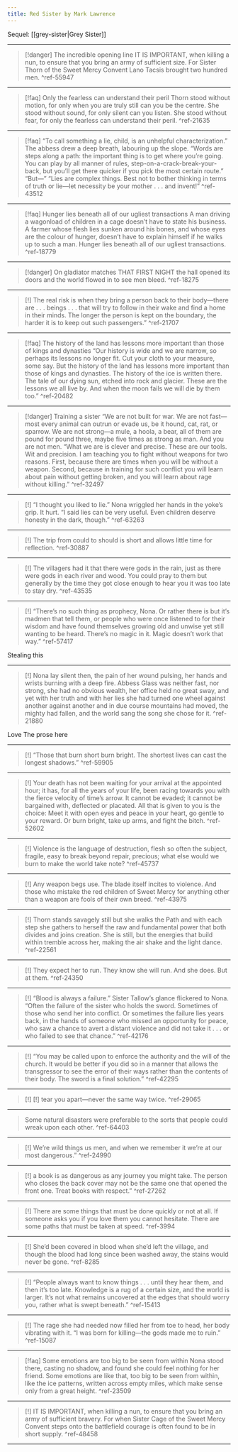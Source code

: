 ```yaml
---
title: Red Sister by Mark Lawrence
---
```

Sequel: [[grey-sister|Grey Sister]]

---
>[!danger] The incredible opening line 
>IT IS IMPORTANT, when killing a nun, to ensure that you bring an army of sufficient size. For Sister Thorn of the Sweet Mercy Convent Lano Tacsis brought two hundred men. ^ref-55947

---
>[!faq] Only the fearless can understand their peril
>Thorn stood without motion, for only when you are truly still can you be the centre. She stood without sound, for only silent can you listen. She stood without fear, for only the fearless can understand their peril. ^ref-21635

---
>[!faq] 
>“To call something a lie, child, is an unhelpful characterization.” The abbess drew a deep breath, labouring up the slope. “Words are steps along a path: the important thing is to get where you’re going. You can play by all manner of rules, step-on-a-crack-break-your-back, but you’ll get there quicker if you pick the most certain route.” “But—” “Lies are complex things. Best not to bother thinking in terms of truth or lie—let necessity be your mother . . . and invent!” ^ref-43512

---
>[!faq] Hunger lies beneath all of our ugliest transactions
>A man driving a wagonload of children in a cage doesn’t have to state his business. A farmer whose flesh lies sunken around his bones, and whose eyes are the colour of hunger, doesn’t have to explain himself if he walks up to such a man. Hunger lies beneath all of our ugliest transactions. ^ref-18779

---
>[!danger] On gladiator matches
>THAT FIRST NIGHT the hall opened its doors and the world flowed in to see men bleed. ^ref-18275

---
>[!]
>The real risk is when they bring a person back to their body—there are . . . beings . . . that will try to follow in their wake and find a home in their minds. The longer the person is kept on the boundary, the harder it is to keep out such passengers.” ^ref-21707

---
>[!faq] The history of the land has lessons more important than those of kings and dynasties
>“Our history is wide and we are narrow, so perhaps its lessons no longer fit. Cut your cloth to your measure, some say. But the history of the land has lessons more important than those of kings and dynasties. The history of the ice is written there. The tale of our dying sun, etched into rock and glacier. These are the lessons we all live by. And when the moon fails we will die by them too.” ^ref-20482

---
>[!danger] Training a sister
>“We are not built for war. We are not fast—most every animal can outrun or evade us, be it hound, cat, rat, or sparrow. We are not strong—a mule, a hoola, a bear, all of them are pound for pound three, maybe five times as strong as man. And you are not men. “What we are is clever and precise. These are our tools. Wit and precision. I am teaching you to fight without weapons for two reasons. First, because there are times when you will be without a weapon. Second, because in training for such conflict you will learn about pain without getting broken, and you will learn about rage without killing.” ^ref-32497

---
>[!]
>“I thought you liked to lie.” Nona wriggled her hands in the yoke’s grip. It hurt. “I said lies can be very useful. Even children deserve honesty in the dark, though.” ^ref-63263

---
>[!]
>The trip from could to should is short and allows little time for reflection. ^ref-30887

---
>[!]
>The villagers had it that there were gods in the rain, just as there were gods in each river and wood. You could pray to them but generally by the time they got close enough to hear you it was too late to stay dry. ^ref-43535

---

>[!]
>“There’s no such thing as prophecy, Nona. Or rather there is but it’s madmen that tell them, or people who were once listened to for their wisdom and have found themselves growing old and unwise yet still wanting to be heard. There’s no magic in it. Magic doesn’t work that way.” ^ref-57417

Stealing this

---
>[!]
>Nona lay silent then, the pain of her wound pulsing, her hands and wrists burning with a deep fire. Abbess Glass was neither fast, nor strong, she had no obvious wealth, her office held no great sway, and yet with her truth and with her lies she had turned one wheel against another against another and in due course mountains had moved, the mighty had fallen, and the world sang the song she chose for it. ^ref-21880

Love The prose here

---
>[!]
>“Those that burn short burn bright. The shortest lives can cast the longest shadows.” ^ref-59905

---
>[!]
>Your death has not been waiting for your arrival at the appointed hour; it has, for all the years of your life, been racing towards you with the fierce velocity of time’s arrow. It cannot be evaded; it cannot be bargained with, deflected or placated. All that is given to you is the choice: Meet it with open eyes and peace in your heart, go gentle to your reward. Or burn bright, take up arms, and fight the bitch. ^ref-52602

---
>[!]
>Violence is the language of destruction, flesh so often the subject, fragile, easy to break beyond repair, precious; what else would we burn to make the world take note? ^ref-45737

---
>[!]
>Any weapon begs use. The blade itself incites to violence. And those who mistake the red children of Sweet Mercy for anything other than a weapon are fools of their own breed. ^ref-43975

---
>[!]
>Thorn stands savagely still but she walks the Path and with each step she gathers to herself the raw and fundamental power that both divides and joins creation. She is still, but the energies that build within tremble across her, making the air shake and the light dance. ^ref-22561

---
>[!]
>They expect her to run. They know she will run. And she does. But at them. ^ref-24350

---
>[!]
>“Blood is always a failure.” Sister Tallow’s glance flickered to Nona. “Often the failure of the sister who holds the sword. Sometimes of those who send her into conflict. Or sometimes the failure lies years back, in the hands of someone who missed an opportunity for peace, who saw a chance to avert a distant violence and did not take it . . . or who failed to see that chance.” ^ref-42176

---
>[!]
>“You may be called upon to enforce the authority and the will of the church. It would be better if you did so in a manner that allows the transgressor to see the error of their ways rather than the contents of their body. The sword is a final solution.” ^ref-42295

---
>[!]
>[!]
>tear you apart—never the same way twice. ^ref-29065

---
>Some natural disasters were preferable to the sorts that people could wreak upon each other. ^ref-64403

---

>[!]
>We’re wild things us men, and when we remember it we’re at our most dangerous.” ^ref-24990

---
>[!]
>a book is as dangerous as any journey you might take. The person who closes the back cover may not be the same one that opened the front one. Treat books with respect.” ^ref-27262

---
>[!]
>There are some things that must be done quickly or not at all. If someone asks you if you love them you cannot hesitate. There are some paths that must be taken at speed. ^ref-3994

---
>[!]
>She’d been covered in blood when she’d left the village, and though the blood had long since been washed away, the stains would never be gone. ^ref-8285

---
>[!]
>“People always want to know things . . . until they hear them, and then it’s too late. Knowledge is a rug of a certain size, and the world is larger. It’s not what remains uncovered at the edges that should worry you, rather what is swept beneath.” ^ref-15413

---
>[!]
>The rage she had needed now filled her from toe to head, her body vibrating with it. “I was born for killing—the gods made me to ruin.” ^ref-15087

---

>[!faq] Some emotions are too big to be seen from within
>Nona stood there, casting no shadow, and found she could feel nothing for her friend. Some emotions are like that, too big to be seen from within, like the ice patterns, written across empty miles, which make sense only from a great height. ^ref-23509

---
>[!]
>IT IS IMPORTANT, when killing a nun, to ensure that you bring an army of sufficient bravery. For when Sister Cage of the Sweet Mercy Convent steps onto the battlefield courage is often found to be in short supply. ^ref-48458

---
